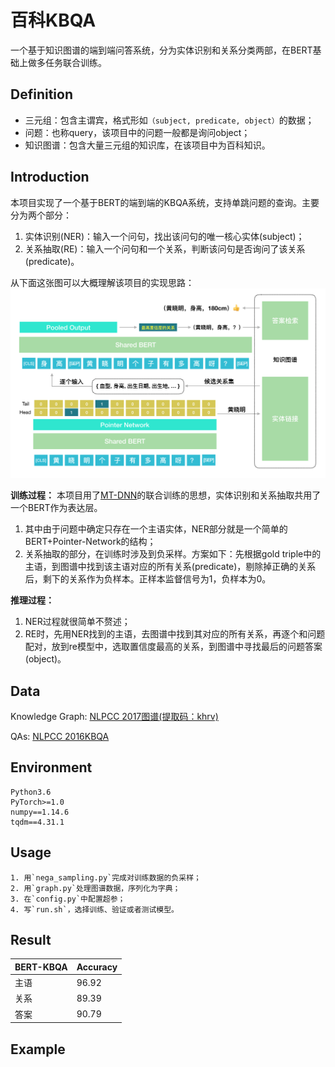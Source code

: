 # 百科KBQA
一个基于知识图谱的端到端问答系统，分为实体识别和关系分类两部，在BERT基础上做多任务联合训练。


## Definition
- 三元组：包含主谓宾，格式形如`（subject, predicate, object）`的数据；
- 问题：也称query，该项目中的问题一般都是询问object；
- 知识图谱：包含大量三元组的知识库，在该项目中为百科知识。

## Introduction
本项目实现了一个基于BERT的端到端的KBQA系统，支持单跳问题的查询。主要分为两个部分：
1. 实体识别(NER)：输入一个问句，找出该问句的唯一核心实体(subject)；
2. 关系抽取(RE)：输入一个问句和一个关系，判断该问句是否询问了该关系(predicate)。

从下面这张图可以大概理解该项目的实现思路：
![系统方案](img/model.png)

**训练过程：**
本项目用了[MT-DNN](https://zhuanlan.zhihu.com/p/66808978)的联合训练的思想，实体识别和关系抽取共用了一个BERT作为表达层。
1. 其中由于问题中确定只存在一个主语实体，NER部分就是一个简单的BERT+Pointer-Network的结构；
2. 关系抽取的部分，在训练时涉及到负采样。方案如下：先根据gold triple中的主语，到图谱中找到该主语对应的所有关系(predicate)，剔除掉正确的关系后，剩下的关系作为负样本。正样本监督信号为1，负样本为0。

**推理过程：**
1. NER过程就很简单不赘述；
2. RE时，先用NER找到的主语，去图谱中找到其对应的所有关系，再逐个和问题配对，放到re模型中，选取置信度最高的关系，到图谱中寻找最后的问题答案(object)。

## Data
Knowledge Graph:
[NLPCC 2017图谱(提取码：khrv)](https://pan.baidu.com/s/1yO77WW5XQwA_RtkxRHI7Yw)

QAs:
[NLPCC 2016KBQA](https://github.com/fyubang/Joint-BERT-KBQA/tree/master/data)

## Environment
```
Python3.6
PyTorch>=1.0
numpy==1.14.6
tqdm==4.31.1
```

## Usage
```
1. 用`nega_sampling.py`完成对训练数据的负采样；
2. 用`graph.py`处理图谱数据，序列化为字典；
3. 在`config.py`中配置超参；
4. 写`run.sh`，选择训练、验证或者测试模型。
```

## Result
| BERT-KBQA  | Accuracy |
| ---------- | --------- |
| 主语   | 96.92     |
| 关系   | 89.39     |
| 答案   | 90.79     |

## Example
